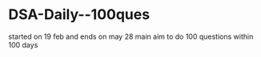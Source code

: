 # DSA-Daily--100ques 
started on 19 feb and ends on may 28 
main aim to do 100 questions within 100 days
